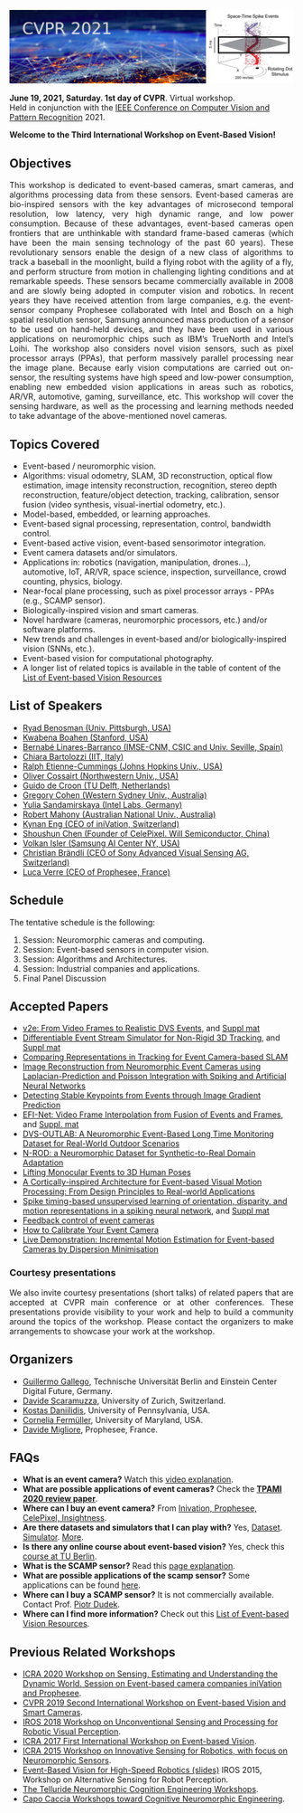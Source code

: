 ![imagen](images/CVPRW2021-banner.jpg)

**June 19, 2021, Saturday. 1st day of CVPR**. Virtual workshop.  
Held in conjunction with the [IEEE Conference on Computer Vision and Pattern Recognition](http://cvpr2021.thecvf.com/) 2021.

**Welcome to the Third International Workshop on Event-Based Vision!**  

## Objectives

<div style="text-align: justify">
This workshop is dedicated to event-based cameras, smart cameras, and algorithms processing data from these sensors. Event-based cameras are bio-inspired sensors with the key advantages of microsecond temporal resolution, low latency, very high dynamic range, and low power consumption. Because of these advantages, event-based cameras open frontiers that are unthinkable with standard frame-based cameras (which have been the main sensing technology of the past 60 years). These revolutionary sensors enable the design of a new class of algorithms to track a baseball in the moonlight, build a flying robot with the agility of a fly, and perform structure from motion in challenging lighting conditions and at remarkable speeds. These sensors became commercially available in 2008 and are slowly being adopted in computer vision and robotics. In recent years they have received attention from large companies, e.g. the event-sensor company Prophesee collaborated with Intel and Bosch on a high spatial resolution sensor, Samsung announced mass production of a sensor to be used on hand-held devices, and they have been used in various applications on neuromorphic chips such as IBM’s TrueNorth and Intel’s Loihi. The workshop also considers novel vision sensors, such as pixel processor arrays (PPAs), that perform massively parallel processing near the image plane. Because early vision computations are carried out on-sensor, the resulting systems have high speed and low-power consumption, enabling new embedded vision applications in areas such as robotics, AR/VR, automotive, gaming, surveillance, etc. This workshop will cover the sensing hardware, as well as the processing and learning methods needed to take advantage of the above-mentioned novel cameras.
</div>

## Topics Covered
- Event-based / neuromorphic vision.
- Algorithms: visual odometry, SLAM, 3D reconstruction, optical flow estimation, image intensity reconstruction, recognition, stereo depth reconstruction, feature/object detection, tracking, calibration, sensor fusion (video synthesis, visual-inertial odometry, etc.).
- Model-based, embedded, or learning approaches.
- Event-based signal processing, representation, control, bandwidth control.
- Event-based active vision, event-based sensorimotor integration.
- Event camera datasets and/or simulators.
- Applications in: robotics (navigation, manipulation, drones...), automotive, IoT, AR/VR, space science, inspection, surveillance, crowd counting, physics, biology.
- Near-focal plane processing, such as pixel processor arrays - PPAs (e.g., SCAMP sensor).
- Biologically-inspired vision and smart cameras.
- Novel hardware (cameras, neuromorphic processors, etc.) and/or software platforms.
- New trends and challenges in event-based and/or biologically-inspired vision (SNNs, etc.).
- Event-based vision for computational photography.
- A longer list of related topics is available in the table of content of the [List of Event-based Vision Resources](https://github.com/uzh-rpg/event-based_vision_resources) 

<!-- ## Invited Speakers  
TBA
-->

## List of Speakers
- [Ryad Benosman (Univ. Pittsburgh, USA)](https://mirm-pitt.net/our-people/faculty-staff-bios/ryad-benosman-phd/)
- [Kwabena Boahen (Stanford, USA)](http://web.stanford.edu/group/brainsinsilicon/people.html)
- [Bernabé Linares-Barranco (IMSE-CNM, CSIC and Univ. Seville, Spain)](http://www2.imse-cnm.csic.es/~bernabe/)
- [Chiara Bartolozzi (IIT, Italy)](https://www.iit.it/people/chiara-bartolozzi)
- [Ralph Etienne-Cummings (Johns Hopkins Univ., USA)](https://engineering.jhu.edu/csms/team/rec/)
- [Oliver Cossairt (Northwestern Univ., USA)](https://compphotolab.northwestern.edu/)
- [Guido de Croon (TU Delft, Netherlands)](http://www.bene-guido.eu/wordpress/)
- [Gregory Cohen (Western Sydney Univ., Australia)](https://www.westernsydney.edu.au/marcs/our_team/researchers/gregory_cohen)
- [Yulia Sandamirskaya (Intel Labs, Germany)](https://www.linkedin.com/in/yulia-sandamirskaya-0076553/)
- [Robert Mahony (Australian National Univ., Australia)](https://cecs.anu.edu.au/people/robert-mahony)
- [Kynan Eng (CEO of iniVation, Switzerland)](https://www.kynaneng.com/)
- [Shoushun Chen (Founder of CelePixel. Will Semiconductor, China)](https://www3.ntu.edu.sg/home/eechenss/)
- [Volkan Isler (Samsung AI Center NY, USA)](https://www.linkedin.com/in/volkan-isler/)
- [Christian Brändli (CEO of Sony Advanced Visual Sensing AG, Switzerland)](https://www.linkedin.com/in/volkan-isler/)
- [Luca Verre (CEO of Prophesee, France)](https://www.linkedin.com/in/luca-verre-71b6a75/?originalSubdomain=fr)


## Schedule

The tentative schedule is the following:

1. Session: Neuromorphic cameras and computing.
2. Session: Event-based sensors in computer vision.
3. Session: Algorithms and Architectures.
4. Session: Industrial companies and applications.
5. Final Panel Discussion


## Accepted Papers
- [v2e: From Video Frames to Realistic DVS Events](papers/2021CVPRW_V2E_From_Video_Frames_to_Realistic_DVS_Events.pdf), and [Suppl mat](papers/2021CVPRW_V2E_From_Video_Frames_to_Realistic_DVS_Events_supp.zip)
- [Differentiable Event Stream Simulator for Non-Rigid 3D Tracking](papers/2021CVPRW_Differentiable_Event_Stream_Simulator_for_Non-Rigid_3D_Tracking.pdf), and [Suppl mat](papers/2021CVPRW_Differentiable_Event_Stream_Simulator_for_Non-Rigid_3D_Tracking_supp.pdf)
- [Comparing Representations in Tracking for Event Camera-based SLAM](papers/2021CVPRW_Comparing_Representations_in_Tracking_for_Event_Camera-based_SLAM.pdf)
- [Image Reconstruction from Neuromorphic Event Cameras using Laplacian-Prediction and Poisson Integration with Spiking and Artificial Neural Networks](papers/2021CVPRW_Image_Reconstruction_from_Neuromorphic_Event_Cameras_using_Laplacian-Prediction.pdf)
- [Detecting Stable Keypoints from Events through Image Gradient Prediction](papers/2021CVPRW_Detecting_Stable_Keypoints_from_Events_through_Image_Gradient_Prediction.pdf)
- [EFI-Net: Video Frame Interpolation from Fusion of Events and Frames](papers/2021CVPRW_EFI-Net_Video_Frame_Interpolation_from_Fusion_of_Events_and_Frames.pdf), and [Suppl. mat](papers/2021CVPRW_EFI-Net_Video_Frame_Interpolation_from_Fusion_of_Events_and_Frames_supp.zip)
- [DVS-OUTLAB: A Neuromorphic Event-Based Long Time Monitoring Dataset for Real-World Outdoor Scenarios](papers/2021CVPRW_DVS-OUTLAB_A_Neuromorphic_Event-Based_Long_Time_Monitoring_Dataset.pdf)
- [N-ROD: a Neuromorphic Dataset for Synthetic-to-Real Domain Adaptation](papers/2021CVPRW_N-ROD_A_Neuromorphic_Dataset_for_Synthetic-to-Real_Domain_Adaptation.pdf)
- [Lifting Monocular Events to 3D Human Poses](papers/2021CVPRW_Lifting_Monocular_Events_to_3D_Human_Poses.pdf)
- [A Cortically-inspired Architecture for Event-based Visual Motion Processing: From Design Principles to Real-world Applications](papers/2021CVPRW_A_Cortically-inspired_Architecture_for_Event-based_Visual_Motion_Processing.pdf)
- [Spike timing-based unsupervised learning of orientation, disparity, and motion representations in a spiking neural network](papers/2021CVPRW_Spike_timing-based_unsupervised_learning_of_orientation_disparity_and_motion_representations.pdf), and [Suppl mat](papers/2021CVPRW_Spike_timing-based_unsupervised_learning_of_orientation_disparity_and_motion_representations_supp.pdf)
- [Feedback control of event cameras](papers/2021CVPRW_Feedback_control_of_event_cameras.pdf)
- [How to Calibrate Your Event Camera](papers/2021CVPRW_How_to_Calibrate_Your_Event_Camera.pdf)
- [Live Demonstration: Incremental Motion Estimation for Event-based Cameras by Dispersion Minimisation](papers/2021CVPRW_Live_Demonstration_Incremental_Motion_Estimation_for_Event-based_Cameras_by_Dispersion_Minimisation.pdf)


### Courtesy presentations                 
<div style="text-align: justify">
  We also invite courtesy presentations (short talks) of related papers that are accepted at CVPR main conference or at other conferences. 
  These presentations provide visibility to your work and help to build a community around the topics of the workshop. 
  Please contact the organizers to make arrangements to showcase your work at the workshop.
</div>

## Organizers
- [Guillermo Gallego](http://www.guillermogallego.es), Technische Universität Berlin and Einstein Center Digital Future, Germany.
- [Davide Scaramuzza](http://rpg.ifi.uzh.ch/people_scaramuzza.html), University of Zurich, Switzerland.
- [Kostas Daniilidis](https://www.cis.upenn.edu/~kostas), University of Pennsylvania, USA. 
- [Cornelia Fermüller](http://users.umiacs.umd.edu/~fer), University of Maryland, USA.
- [Davide Migliore](https://www.linkedin.com/in/davidemigliore), Prophesee, France.

## FAQs
<ul>
  <li><b>What is an event camera?</b> Watch this <a href="https://youtu.be/LauQ6LWTkxM">video explanation</a>.</li>
  <li><b>What are possible applications of event cameras?</b> Check the <b><a href="https://arxiv.org/abs/1904.08405">TPAMI 2020 review paper</a></b>.
  </li>
  <li><b>Where can I buy an event camera?</b> From <a href="https://github.com/uzh-rpg/event-based_vision_resources#companies_sftwr"> Inivation, Prophesee, CelePixel, Insightness</a>.</li>
  <li><b>Are there datasets and simulators that I can play with?</b> Yes, <a href="http://rpg.ifi.uzh.ch/davis_data.html">Dataset</a>. <a href="http://rpg.ifi.uzh.ch/esim.html">Simulator</a>. <a href="https://github.com/uzh-rpg/event-based_vision_resources#datasets">More</a>.</li>
  <li><b>Is there any online course about event-based vision?</b> Yes, check this <a href="https://sites.google.com/view/guillermogallego/teaching/event-based-robot-vision"> course at TU Berlin</a>.</li>
  <li><b>What is the SCAMP sensor?</b> Read this <a href="https://personalpages.manchester.ac.uk/staff/p.dudek/scamp/">page explanation</a>.</li>
  <li><b>What are possible applications of the scamp sensor?</b> Some applications can be found <a href="https://personalpages.manchester.ac.uk/staff/p.dudek/scamp/default.htm#Applications">here</a>.</li>
  <li><b>Where can I buy a SCAMP sensor?</b> It is not commercially available. Contact Prof. <a href="https://personalpages.manchester.ac.uk/staff/p.dudek/pdudek.htm">Piotr Dudek</a>.</li>
  <li><b>Where can I find more information?</b> Check out this <a href="https://github.com/uzh-rpg/event-based_vision_resources">List of Event-based Vision Resources</a>.</li>
</ul>

## Previous Related Workshops
<ul>
  <li><a href="https://robotics.sydney.edu.au/icra-workshop/">ICRA 2020 Workshop on Sensing, Estimating and Understanding the Dynamic World. Session on Event-based camera companies iniVation and Prophesee</a>.</li>
  <li><a href="http://rpg.ifi.uzh.ch/CVPR19_event_vision_workshop.html">CVPR 2019 Second International Workshop on Event-based Vision and Smart Cameras</a>.</li>
  <li><a href="https://www.jmartel.net/irosws-home">IROS 2018 Workshop on Unconventional Sensing and Processing for Robotic Visual Perception</a>.</li>
  <li><a href="http://rpg.ifi.uzh.ch/ICRA17_event_vision_workshop.html">ICRA 2017 First International Workshop on Event-based Vision</a>.</li>
  <li><a href="http://innovative-sensing.mit.edu/">ICRA 2015 Workshop on Innovative Sensing for Robotics, with focus on Neuromorphic Sensors</a>.</li>
  <li><a href="http://www.rit.edu/kgcoe/iros15workshop/papers/IROS2015-WASRoP-Invited-04-slides.pdf">Event-Based Vision for High-Speed Robotics (slides)</a> IROS 2015, Workshop on Alternative Sensing for Robot Perception.</li>
  <li><a href="http://telluride.iniforum.ch">The Telluride Neuromorphic Cognition Engineering Workshops</a>.</li>
  <li><a href="http://capocaccia.iniforum.ch">Capo Caccia Workshops toward Cognitive Neuromorphic Engineering</a>.</li>
</ul>
